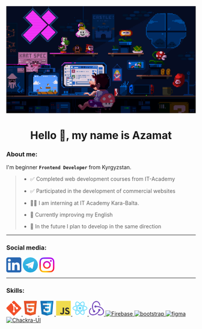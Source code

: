 <img src="assets/poster.gif"/>

<h1 align="center">Hello 👋, my name is Azamat</h1>

<h3>About me:</h3>

I'm beginner **`Frontend Developer`** from Kyrgyzstan.



>
> - ✅ Completed web development courses from IT-Academy
> 
> - ✅ Participated in the development of commercial websites
>
> - 👨‍💻 I am interning at IT Academy Kara-Balta.
>
> - 🌱  Currently improving my English
>
> - 🔭 In the future I plan to develop in the same direction
>


---

<h3 align="left">Social media:</h3>
<p align="left" >
<a href="https://www.linkedin.com/in/azamat-asatbekov-035b5227b/" target="blank"><img align="center" src="./assets/Linkedin.webp" alt="asatbekov.26" height="40" width="40" /></a>
<a href="https://instagram.com/asatbekov.26" target="blank"><img align="center" src="./assets/Telegram.webp" alt="asatbekov.26" height="40" width="40" /></a>
<a href="https://instagram.com/asatbekov.26" target="blank"><img align="center" src="./assets/Instagram.webp" alt="asatbekov.26" height="40" width="40" /></a>
</p>

---

<h3 align="left">Skills:</h3>
<p align="left"> 
<a href="https://git-scm.com/" target ="_blank" rel="noreferrer"> 
<img onHover='rf' src="./assets/Git.svg" alt="git" width="40" height="40"/> </a>
<a href="https://www.w3.org/html/" target="_blank" rel="noreferrer "> <img src="./assets/HTML5.svg" alt="html5" width="40" height="40" /> </a> 
<a href="https://www.w3schools.com /css/" target="_blank" rel="noreferrer"> <img src="./assets/CSS3.svg" alt= "css3" width="40" height="40"/> </a> 
<a href="https://developer.mozilla.org/en-US/docs/Web/JavaScript" target="_blank" rel="noreferrer"> <img src="./assets/JavaScript.svg" alt="javascript" width="40" height="40"/> </a> 
<a href="https://reactjs.org/" target="_blank" rel="noreferrer"> <img src="./assets/React.svg" alt="react" width="40" height="40"/> </a> 
<a href="https://redux.js.org" target="_blank" rel="noreferrer"> <img src="./assets/Redux.svg" alt="redux" width="40" height="40"/> </a> 
<a href="https://firebase.google.com/"  target="_blank" rel="noreferrer"> <img src="https://camo.githubusercontent.com/e6e7e4e720421db277c77244ec2cdbc925f09ee2555a718b061f7063ed8c6799/68747470733a2f2f70726f66696c696e61746f722e7269736861762e6465762f736b696c6c732d6173736574732f66697265626173652e706e67 " alt="Firebase" width="60" height="40"/> </a> 
<a href="https://getbootstrap.com" target="_blank" rel="noreferrer"> <img src="https://raw.githubusercontent.com/devicons/devicon /master/icons/bootstrap/bootstrap-plain-wordmark.svg" alt="bootstrap" width="40" height="40"/> </a> 
<a href="https://www.figma.com/" target="_blank" rel="noreferrer"> <img src="https://www.vectorlogo.zone/logos/figma/figma-icon.svg" alt="figma" width="40" height ="40"/> </a> 
<a a href="https://chakra-ui.com/getting-started" target="_blank" rel="noreferrer"> <img src="https://camo.githubusercontent.com/3e3f4aeb2fa0c2d44cd94344a331bed19c5b95522e8405f160b914b0aef20340/68747470733a2f2f70726f66696c696e61746f722e7269736861762e6465762f736b696c6c732d6173736574732f6368616b726175692e706e67" alt="Chackra-UI" width="40" height="40"/> </a>


<!--
**Azamat000001/Azamat000001** is a ✨ _special_ ✨ repository because its `README.md` (this file) appears on your GitHub profile.

Here are some ideas to get you started:

- 🔭 I’m currently working on ...
- 🌱 I’m currently learning ...
- 👯 I’m looking to collaborate on ...
- 🤔 I’m looking for help with ...
- 💬 Ask me about ...
- 📫 How to reach me: ...
- 😄 Pronouns: ...
- ⚡ Fun fact: ...
-->
